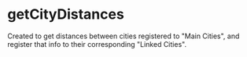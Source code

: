 # getCityDistances
Created to get distances between cities registered to "Main Cities", and register that info to their corresponding "Linked Cities".
